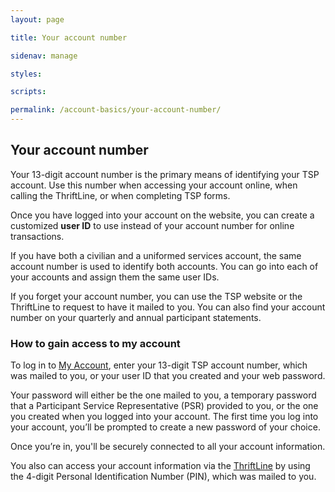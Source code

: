 ```yaml
---
layout: page

title: Your account number

sidenav: manage

styles:

scripts:

permalink: /account-basics/your-account-number/
---
```


## Your account number

Your 13-digit account number is the primary means of identifying your TSP account. Use this number when accessing your account online, when calling the ThriftLine, or when completing TSP forms.

Once you have logged into your account on the website, you can create a customized **user ID** to use instead of your account number for online transactions.

If you have both a civilian and a uniformed services account, the same account number is used to identify both accounts. You can go into each of your accounts and assign them the same user IDs.

If you forget your account number, you can use the TSP website or the ThriftLine to request to have it mailed to you. You can also find your account number on your quarterly and annual participant statements.

### How to gain access to my account

To log in to [My Account](javascript:void(0)), enter your 13-digit TSP account number, which was mailed to you, or your user ID that you created and your web password.

Your password will either be the one mailed to you, a temporary password that a Participant Service Representative (PSR) provided to you, or the one you created when you logged into your account. The first time you log into your account, you’ll be prompted to create a new password of your choice.

Once you’re in, you'll be securely connected to all your account information.

You also can access your account information via the [ThriftLine](/contact/) by using the 4-digit Personal Identification Number (PIN), which was mailed to you.

<!-- CONTENT END -->
